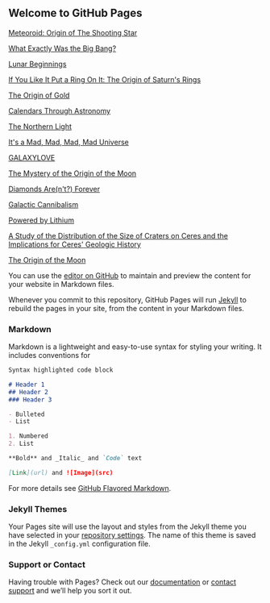 ## Welcome to GitHub Pages

[Meteoroid: Origin of The Shooting Star](https://avaepidemic.wixsite.com/website)

[What Exactly Was the Big Bang?](https://astronomy1280jennadelgado.weebly.com)

[Lunar Beginnings](https://lunarbeginnings.weebly.com/)

[If You Like It Put a Ring On It: The Origin of Saturn's Rings](https://cosmos-politan.weebly.com/)

[The Origin of Gold](https://qdg9xwb.wixsite.com/originofgold)

[Calendars Through Astronomy](https://prezi.com/view/kV8yHhxpUj23OIbrxWIV/)

[The Northern Light](https://ach3da.wixsite.com/mysite-1)

[It's a Mad, Mad, Mad, Mad Universe](https://madmadmadmaduniverse.weebly.com/)

[GALAXYLOVE](https://ubj6bc.wixsite.com/website)

[The Mystery of the Origin of the Moon](https://mak7xg.wixsite.com/originsproject)

[Diamonds Are(n't?) Forever](https://prezi.com/view/EYNQleIuRVttUSUsgTql/)

[Galactic Cannibalism](https://stevenradilla1.wixsite.com/mysite)

[Powered by Lithium](https://lithiumorigins2020.wordpress.com)

[A Study of the Distribution of the Size of Craters on Ceres and the Implications for Ceres' Geologic History](flatworm-butterfly-39fd.squarespace.com)

[The Origin of the Moon](https://svs9fq.wixsite.com/originofthemoon)

You can use the [editor on GitHub](https://github.com/RenatoMazzei/RenatoMazzei.github.io/edit/master/%20(root)/index.md) to maintain and preview the content for your website in Markdown files.

Whenever you commit to this repository, GitHub Pages will run [Jekyll](https://jekyllrb.com/) to rebuild the pages in your site, from the content in your Markdown files.

### Markdown

Markdown is a lightweight and easy-to-use syntax for styling your writing. It includes conventions for

```markdown
Syntax highlighted code block

# Header 1
## Header 2
### Header 3

- Bulleted
- List

1. Numbered
2. List

**Bold** and _Italic_ and `Code` text

[Link](url) and ![Image](src)
```

For more details see [GitHub Flavored Markdown](https://guides.github.com/features/mastering-markdown/).

### Jekyll Themes

Your Pages site will use the layout and styles from the Jekyll theme you have selected in your [repository settings](https://github.com/RenatoMazzei/RenatoMazzei.github.io/settings). The name of this theme is saved in the Jekyll `_config.yml` configuration file.

### Support or Contact

Having trouble with Pages? Check out our [documentation](https://docs.github.com/categories/github-pages-basics/) or [contact support](https://github.com/contact) and we’ll help you sort it out.
